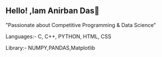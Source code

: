 ## Hello! ,Iam Anirban Das👋
"Passionate about Competitive Programming & Data Science"

Languages:-
C,
C++,
PYTHON,
HTML,
CSS

Library:-
NUMPY,PANDAS,Matplotlib
